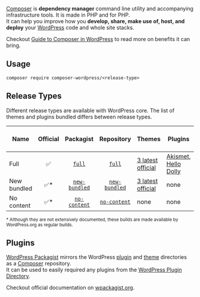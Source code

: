 [Composer](https://getcomposer.org/) is **dependency manager** command line utility and accompanying infrastructure tools. It is made in PHP and for PHP.  
It can help you improve how you **develop, share, make use of, host, and deploy** your [WordPress](https://wordpress.org/) code and whole site stacks.

Checkout [Guide to Composer in WordPress](https://composer.rarst.net/) to read more on benefits it can bring. 

## Usage

```shell
composer require composer-wordpress/<release-type>
```

## Release Types

Different release types are available with WordPress core.
The list of themes and plugins bundled differs between release types.

Name|Official|Packagist|Repository|Themes|Plugins|Beta & RC
--|:--:|:--:|:--:|--|--|:--:
Full|✅|[`full`](https://packagist.org/packages/composer-wordpress/full)|[`full`](https://github.com/composer-wordpress/full)|[3 latest official](https://wordpress.org/themes/author/wordpressdotorg/)|[Akismet](https://wordpress.org/plugins/akismet/), [Hello Dolly](https://wordpress.org/plugins/hello-dolly/)|✔️
New bundled|✅*|[`new-bundled`](https://packagist.org/packages/composer-wordpress/new-bundled)|[`new-bundled`](https://github.com/composer-wordpress/new-bundled)|[3 latest official](https://wordpress.org/themes/author/wordpressdotorg/)|none|❌
No content|✅*|[`no-content`](https://packagist.org/packages/composer-wordpress/no-content)|[`no-content`](https://github.com/composer-wordpress/no-content)|none|none|❌

<small>
  * Although they are not extensively documented, these builds are made available by WordPress.org as regular builds.
</small>

## Plugins

[WordPress Packagist](https://wpackagist.org/) mirrors the WordPress [plugin](https://plugins.svn.wordpress.org/) and [theme](https://themes.svn.wordpress.org/) directories as a [Composer](https://getcomposer.org/) repository.  
It can be used to easily required any plugins from the [WordPress Plugin Directory](https://wordpress.org/plugins/).

Checkout official documentation on [wpackagist.org](https://wpackagist.org/).
